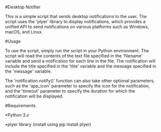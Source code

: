 #Desktop Notifier

This is a simple script that sends desktop notifications to the user. The script uses the 'plyer' library to display notifications, which provides a unified API to send notifications on various platforms such as Windows, macOS, and Linux.

#Usage

To use the script, simply run the script in your Python environment. The script will read the contents of the text file specified in the 'filename' variable and send a notification for each line in the file. The notification will include the title specified in the 'title' variable and the message specified in the 'message' variable.

The 'notification.notify()' function can also take other optional parameters, such as the 'app_icon' parameter to specify the icon for the notification, and the 'timeout' parameter to specify the duration for which the notification will be displayed.

#Requirements

•Python 3.x

•plyer library (install using pip install plyer)
